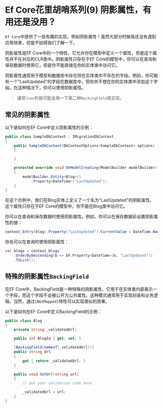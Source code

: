 # Ef Core花里胡哨系列(9) 阴影属性，有用还是没用？

`Ef Core`中提供了一些有趣的实现，例如阴影属性！虽然大部分时候我还没有遇到应用场景，但是不妨碍我们了解一下。

阴影属性是EF Core中的一个特性，它允许你在模型中定义一个属性，但是这个属性并不在对应的CLR类中。阴影属性只存在于EF Core的模型中，你可以在查询和保存数据时使用它，但是你不能直接在你的实体类中访问它。

阴影属性通常用于模型和数据库中存在但在实体类中不存在的字段。例如，你可能有一个"LastUpdated"的字段在数据库中，但你并不想在你的实体类中添加这个字段。在这种情况下，你可以使用阴影属性。

> 通常`Json`列我可能会用一下第二种`BackingField`来实现。

## 常见的阴影属性

以下是如何在EF Core中定义阴影属性的示例：

```csharp
public class SampleDbContext : IMigrationDbContext
{
    public SampleDbContext(DbContextOptions<SampleDbContext> options) : base(options) 
    { 

    }

    protected override void OnModelCreating(ModelBuilder modelBuilder)
    {
        modelBuilder.Entity<Blog>()
            .Property<DateTime>("LastUpdated");
    }
}
```

在这个示例中，我们在Blog实体上定义了一个名为"LastUpdated"的阴影属性。这个属性只存在于EF Core的模型中，你不能在Blog类中访问它。

你可以在查询和保存数据时使用阴影属性。例如，你可以在保存数据前设置阴影属性的值：

```csharp
context.Entry(blog).Property("LastUpdated").CurrentValue = DateTime.Now;
```

你也可以在查询时使用阴影属性：

```csharp
var blogs = context.Blogs
    .OrderByDescending(b => EF.Property<DateTime>(b, "LastUpdated"))
    .ToList();
```

## 特殊的阴影属性`BackingField`

在EF Core中，BackingField是一种特殊的阴影属性，它用于在实体类内部表示一个字段，而这个字段不会被公开为公共属性。这种模式通常用于实现封装和业务逻辑。当然，通过`[NotMapped]`特性可以实现类似的效果。

以下是如何在EF Core中定义BackingField的示例：

```csharp
public class Blog
{
    private string _validatedUrl;

    public int BlogId { get; set; }

    [BackingField(nameof(_validatedUrl))]
    public string Url
    {
        get { return _validatedUrl; }
    }

    public void SetUrl(string url)
    {
        // put your validation code here

        _validatedUrl = url;
    }
}
```
